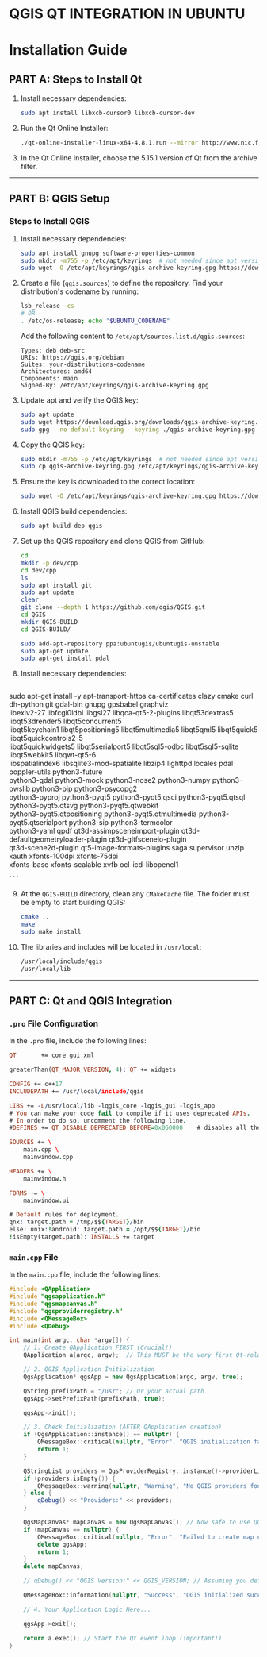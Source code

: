 # QGIS QT INTEGRATION IN UBUNTU

# Installation Guide

## PART A: Steps to Install Qt

1. Install necessary dependencies:
    ```bash
    sudo apt install libxcb-cursor0 libxcb-cursor-dev
    ```

2. Run the Qt Online Installer:
    ```bash
    ./qt-online-installer-linux-x64-4.8.1.run --mirror http://www.nic.funet.fi/pub/mirrors/download.qt-project.org
    ```

3. In the Qt Online Installer, choose the 5.15.1 version of Qt from the archive filter.

---

## PART B: QGIS Setup

### Steps to Install QGIS

1. Install necessary dependencies:
    ```bash
    sudo apt install gnupg software-properties-common
    sudo mkdir -m755 -p /etc/apt/keyrings  # not needed since apt version 2.4.0 like Debian 12 and Ubuntu 22 or newer
    sudo wget -O /etc/apt/keyrings/qgis-archive-keyring.gpg https://download.qgis.org/downloads/qgis-archive-keyring.gpg
    ```

2. Create a file (`qgis.sources`) to define the repository. Find your distribution's codename by running:
    ```bash
    lsb_release -cs
    # OR
    . /etc/os-release; echo "$UBUNTU_CODENAME"
    ```

   Add the following content to `/etc/apt/sources.list.d/qgis.sources`:
    ```text
    Types: deb deb-src
    URIs: https://qgis.org/debian
    Suites: your-distributions-codename
    Architectures: amd64
    Components: main
    Signed-By: /etc/apt/keyrings/qgis-archive-keyring.gpg
    ```

3. Update apt and verify the QGIS key:
    ```bash
    sudo apt update
    sudo wget https://download.qgis.org/downloads/qgis-archive-keyring.gpg
    sudo gpg --no-default-keyring --keyring ./qgis-archive-keyring.gpg --list-keys
    ```

4. Copy the QGIS key:
    ```bash
    sudo mkdir -m755 -p /etc/apt/keyrings  # not needed since apt version 2.4.0 like Debian 12 and Ubuntu 22 or newer
    sudo cp qgis-archive-keyring.gpg /etc/apt/keyrings/qgis-archive-keyring.gpg
    ```

5. Ensure the key is downloaded to the correct location:
    ```bash
    sudo wget -O /etc/apt/keyrings/qgis-archive-keyring.gpg https://download.qgis.org/downloads/qgis-archive-keyring.gpg
    ```

6. Install QGIS build dependencies:
    ```bash
    sudo apt build-dep qgis
    ```

7. Set up the QGIS repository and clone QGIS from GitHub:
    ```bash
    cd
    mkdir -p dev/cpp
    cd dev/cpp
    ls
    sudo apt install git
    sudo apt update
    clear
    git clone --depth 1 https://github.com/qgis/QGIS.git
    cd QGIS
    mkdir QGIS-BUILD
    cd QGIS-BUILD/
    
    sudo add-apt-repository ppa:ubuntugis/ubuntugis-unstable
    sudo apt-get update
    sudo apt-get install pdal
    ```

8. Install necessary dependencies:
    ```bash
sudo apt-get install -y apt-transport-https ca-certificates clazy cmake curl dh-python git gdal-bin gnupg gpsbabel graphviz \
libexiv2-27 libfcgi0ldbl libgsl27 libqca-qt5-2-plugins libqt53dextras5 libqt53drender5 libqt5concurrent5 \
libqt5keychain1 libqt5positioning5 libqt5multimedia5 libqt5qml5 libqt5quick5 libqt5quickcontrols2-5 \
libqt5quickwidgets5 libqt5serialport5 libqt5sql5-odbc libqt5sql5-sqlite libqt5webkit5 libqwt-qt5-6 \
libspatialindex6 libsqlite3-mod-spatialite libzip4 lighttpd locales pdal poppler-utils python3-future \
python3-gdal python3-mock python3-nose2 python3-numpy python3-owslib python3-pip python3-psycopg2 \
python3-pyproj python3-pyqt5 python3-pyqt5.qsci python3-pyqt5.qtsql python3-pyqt5.qtsvg python3-pyqt5.qtwebkit \
python3-pyqt5.qtpositioning python3-pyqt5.qtmultimedia python3-pyqt5.qtserialport python3-sip python3-termcolor \
python3-yaml qpdf qt3d-assimpsceneimport-plugin qt3d-defaultgeometryloader-plugin qt3d-gltfsceneio-plugin \
qt3d-scene2d-plugin qt5-image-formats-plugins saga supervisor unzip xauth xfonts-100dpi xfonts-75dpi \
xfonts-base xfonts-scalable xvfb ocl-icd-libopencl1

    ```

9. At the `QGIS-BUILD` directory, clean any `CMakeCache` file. The folder must be empty to start building QGIS:
    ```bash
    cmake ..
    make
    sudo make install
    ```

10. The libraries and includes will be located in `/usr/local`:
    ```bash
    /usr/local/include/qgis
    /usr/local/lib
    ```

---

## PART C: Qt and QGIS Integration

### `.pro` File Configuration

In the `.pro` file, include the following lines:
```pro
QT       += core gui xml

greaterThan(QT_MAJOR_VERSION, 4): QT += widgets

CONFIG += c++17
INCLUDEPATH += /usr/local/include/qgis

LIBS += -L/usr/local/lib -lqgis_core -lqgis_gui -lqgis_app
# You can make your code fail to compile if it uses deprecated APIs.
# In order to do so, uncomment the following line.
#DEFINES += QT_DISABLE_DEPRECATED_BEFORE=0x060000    # disables all the APIs deprecated before Qt 6.0.0

SOURCES += \
    main.cpp \
    mainwindow.cpp

HEADERS += \
    mainwindow.h

FORMS += \
    mainwindow.ui

# Default rules for deployment.
qnx: target.path = /tmp/$${TARGET}/bin
else: unix:!android: target.path = /opt/$${TARGET}/bin
!isEmpty(target.path): INSTALLS += target
```

### `main.cpp` File 

In the `main.cpp` file, include the following lines:
```main.cpp
#include <QApplication>
#include "qgsapplication.h"
#include "qgsmapcanvas.h"
#include "qgsproviderregistry.h"
#include <QMessageBox>
#include <QDebug>

int main(int argc, char *argv[]) {
    // 1. Create QApplication FIRST (Crucial!)
    QApplication a(argc, argv);  // This MUST be the very first Qt-related line

    // 2. QGIS Application Initialization
    QgsApplication* qgsApp = new QgsApplication(argc, argv, true);

    QString prefixPath = "/usr"; // Or your actual path
    qgsApp->setPrefixPath(prefixPath, true);

    qgsApp->init();

    // 3. Check Initialization (AFTER QApplication creation)
    if (QgsApplication::instance() == nullptr) {
        QMessageBox::critical(nullptr, "Error", "QGIS initialization failed!");
        return 1;
    }

    QStringList providers = QgsProviderRegistry::instance()->providerList();
    if (providers.isEmpty()) {
        QMessageBox::warning(nullptr, "Warning", "No QGIS providers found. Check prefix path.");
    } else {
        qDebug() << "Providers:" << providers;
    }

    QgsMapCanvas* mapCanvas = new QgsMapCanvas(); // Now safe to use QGIS/Qt classes
    if (mapCanvas == nullptr) {
        QMessageBox::critical(nullptr, "Error", "Failed to create map canvas.");
        delete qgsApp;
        return 1;
    }
    delete mapCanvas;

    // qDebug() << "QGIS Version:" << QGIS_VERSION; // Assuming you defined QGIS_VERSION in .pro

    QMessageBox::information(nullptr, "Success", "QGIS initialized successfully!");

    // 4. Your Application Logic Here...

    qgsApp->exit();

    return a.exec(); // Start the Qt event loop (important!)
}

```
